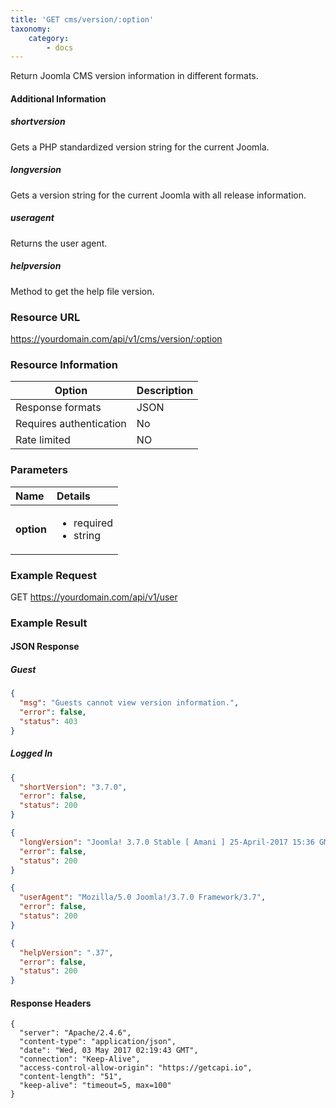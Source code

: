 ```yaml
---
title: 'GET cms/version/:option'
taxonomy:
    category:
        - docs
---
```


Return Joomla CMS version information in different formats.

#### Additional Information

##### shortversion
Gets a PHP standardized version string for the current Joomla.

##### longversion
Gets a version string for the current Joomla with all release information.

##### useragent
Returns the user agent.

##### helpversion
Method to get the help file version.


### Resource URL
https://yourdomain.com/api/v1/cms/version/:option

### Resource Information

| Option | Description |
| ------ | ----------- |
| Response formats   | JSON |
| Requires authentication | No |
| Rate limited    | NO |

### Parameters

|  Name  |  Details  |  
|  :-----          |  :-----          |
|  **option** | <ul><li>required</li><li>string</li></ul> |

### Example Request

GET
https://yourdomain.com/api/v1/user

### Example Result

#### JSON Response

##### Guest
```json
{
  "msg": "Guests cannot view version information.",
  "error": false,
  "status": 403
}
```
##### Logged In
```json
{
  "shortVersion": "3.7.0",
  "error": false,
  "status": 200
}
```
```json
{
  "longVersion": "Joomla! 3.7.0 Stable [ Amani ] 25-April-2017 15:36 GMT",
  "error": false,
  "status": 200
}
```
```json
{
  "userAgent": "Mozilla/5.0 Joomla!/3.7.0 Framework/3.7",
  "error": false,
  "status": 200
}
```
```json
{
  "helpVersion": ".37",
  "error": false,
  "status": 200
}
```

#### Response Headers
```
{
  "server": "Apache/2.4.6",
  "content-type": "application/json",
  "date": "Wed, 03 May 2017 02:19:43 GMT",
  "connection": "Keep-Alive",
  "access-control-allow-origin": "https://getcapi.io",
  "content-length": "51",
  "keep-alive": "timeout=5, max=100"
}
```
